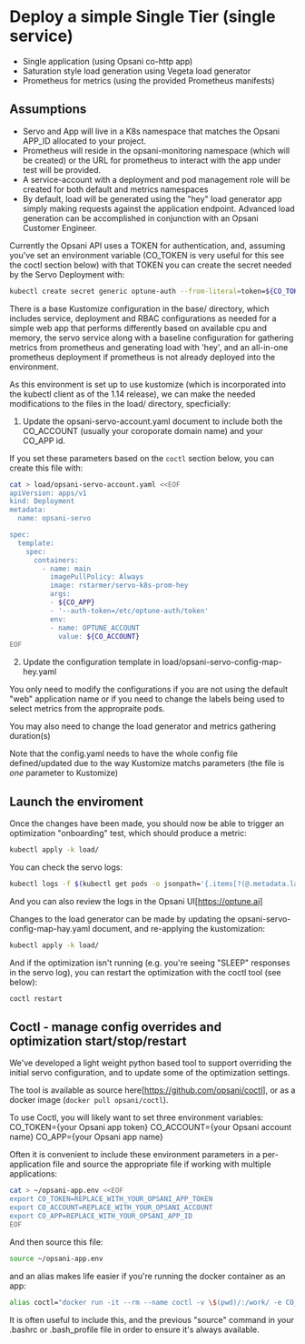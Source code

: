 # Deploy a simple Single Tier (single service)

* Single application (using Opsani co-http app)
* Saturation style load generation using Vegeta load generator
* Prometheus for metrics (using the provided Prometheus manifests)

## Assumptions

* Servo and App will live in a K8s namespace that matches the Opsani APP_ID allocated to your project.
* Prometheus will reside in the opsani-monitoring namespace (which will be created) or the URL for prometheus to interact with the app under test will be provided.
* A service-account with a deployment and pod management role will be created for both default and metrics namespaces
* By default, load will be generated using the "hey" load generator app simply making requests against the application endpoint.  Advanced load generation can be accomplished in conjunction with an Opsani Customer Engineer.

Currently the Opsani API uses a TOKEN for authentication, and, assuming you've set an environment variable (CO_TOKEN is very useful for this see the coctl section below) with that TOKEN you can create the secret needed by the Servo Deployment with:

```bash
kubectl create secret generic optune-auth --from-literal=token=${CO_TOKEN}
```

There is a base Kustomize configuration in the base/ directory, which includes service, deployment and RBAC configurations as needed for a simple web app that performs differently based on available cpu and memory, the servo service along with a baseline configuration for gathering metrics from prometheus and generating load with 'hey', and an all-in-one prometheus deployment if prometheus is not already deployed into the environment.

As this environment is set up to use kustomize (which is incorporated into the kubectl client as of the 1.14 release), we can make the needed modifications to the files in the load/ directory, specficially:

1. Update the opsani-servo-account.yaml document to include both the CO_ACCOUNT (usually your coroporate domain name) and your CO_APP id.

  If you set these parameters based on the `coctl` section below, you can create this file with:

  ```bash
  cat > load/opsani-servo-account.yaml <<EOF
  apiVersion: apps/v1
  kind: Deployment
  metadata:
    name: opsani-servo

  spec:
    template:
      spec:
        containers:
          - name: main
            imagePullPolicy: Always
            image: rstarmer/servo-k8s-prom-hey
            args:
            - ${CO_APP}
            - '--auth-token=/etc/optune-auth/token'
            env:
            - name: OPTUNE_ACCOUNT
              value: ${CO_ACCOUNT}
  EOF
  ```

2. Update the configuration template in load/opsani-servo-config-map-hey.yaml

  You only need to modify the configurations if you are not using the default "web" application name or if you need to change the labels being used to select metrics from the appropraite pods.

  You may also need to change the load generator and metrics gathering duration(s)

  Note that the config.yaml needs to have the whole config file defined/updated due to the way Kustomize matchs parameters (the file is _one_ parameter to Kustomize)

## Launch the enviroment

Once the changes have been made, you should now be able to trigger an optimization "onboarding" test, which should produce a metric:

```bash
kubectl apply -k load/
```

You can check the servo logs:

```bash
kubectl logs -f $(kubectl get pods -o jsonpath='{.items[?(@.metadata.labels.comp=="opsani-servo")].metadata.name}')
```

And you can also review the logs in the Opsani UI[https://optune.ai]

Changes to the load generator can be made by updating the opsani-servo-config-map-hay.yaml document, and re-applying the kustomization:

```bash
kubectl apply -k load/
```

And if the optimization isn't running (e.g. you're seeing "SLEEP" responses in the servo log), you can restart the optimization with the coctl tool (see below):

```bash
coctl restart
```

## Coctl - manage config overrides and optimization start/stop/restart

We've developed a light weight python based tool to support overriding the initial servo configuration, and to update some
of the optimization settings.

The tool is available as source here[https://github.com/opsani/coctl], or as a docker image (`docker pull opsani/coctl`).

To use Coctl, you will likely want to set three environment variables:
  CO_TOKEN={your Opsani app token}
  CO_ACCOUNT={your Opsani account name}
  CO_APP={your Opsani app name}

Often it is convenient to include these environment parameters in a per-application file and source the appropriate file if working with multiple applications:

```bash
cat > ~/opsani-app.env <<EOF
export CO_TOKEN=REPLACE_WITH_YOUR_OPSANI_APP_TOKEN
export CO_ACCOUNT=REPLACE_WITH_YOUR_OPSANI_ACCOUNT
export CO_APP=REPLACE_WITH_YOUR_OPSANI_APP_ID
EOF
```

And then source this file:

```bash
source ~/opsani-app.env
```

and an alias makes life easier if you're running the docker container as an app:

```bash
alias coctl="docker run -it --rm --name coctl -v \$(pwd)/:/work/ -e CO_TOKEN=\$CO_TOKEN -e CO_DOMAIN=\$CO_DOMAIN -e CO_APP=\$CO_APP coctl:latest "
```

It is often useful to include this, and the previous "source" command in your .bashrc or .bash_profile file in order to ensure it's always available.
